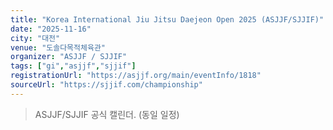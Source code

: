 ```yaml
---
title: "Korea International Jiu Jitsu Daejeon Open 2025 (ASJJF/SJJIF)"
date: "2025-11-16"
city: "대전"
venue: "도솔다목적체육관"
organizer: "ASJJF / SJJIF"
tags: ["gi","asjjf","sjjif"]
registrationUrl: "https://asjjf.org/main/eventInfo/1818"
sourceUrl: "https://sjjif.com/championship"
---
```


> ASJJF/SJJIF 공식 캘린더. (동일 일정)
